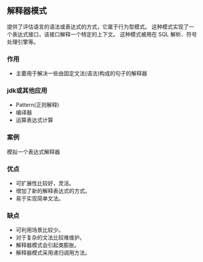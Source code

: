## 解释器模式
提供了评估语言的语法或表达式的方式，它属于行为型模式。
这种模式实现了一个表达式接口，该接口解释一个特定的上下文。
这种模式被用在 SQL 解析、符号处理引擎等。

### 作用
- 主要用于解决一些由固定文法(语法)构成的句子的解释器

### jdk或其他应用
- Pattern(正则解释)
- 编译器
- 运算表达式计算

### 案例
模拟一个表达式解释器

### 优点
- 可扩展性比较好，灵活。 
- 增加了新的解释表达式的方式。 
- 易于实现简单文法。

### 缺点
- 可利用场景比较少。 
- 对于复杂的文法比较难维护。 
- 解释器模式会引起类膨胀。 
- 解释器模式采用递归调用方法。